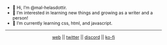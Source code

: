 - 👋 Hi, I’m @mal-helasdottir.
- 👀 I’m interested in learning new things and growing as a writer and a person!
- 🌱 I’m currently learning css, html, and javascript.
<hr>
<p align="center"><a href="http://mare-stellarum.uwu.ai">web</a> || <a href="http://www.twitter.com/mare_stellarum">twitter</a> || <a href="https://discordapp.com/users/mal-helasdottir#9354">discord</a> || <a href="https://ko-fi.com/mare_stellarum">ko-fi</a></p>

<!---
mal-helasdottir/mal-helasdottir is a ✨ special ✨ repository because its `README.md` (this file) appears on your GitHub profile.
You can click the Preview link to take a look at your changes.
--->
